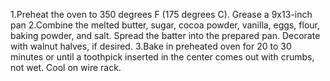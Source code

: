 1.Preheat the oven to 350 degrees F (175 degrees C). Grease a 9x13-inch pan
2.Combine the melted butter, sugar, cocoa powder, vanilla, eggs, flour, baking powder, and salt. Spread the batter into the prepared pan. Decorate with walnut halves, if desired.
3.Bake in preheated oven for 20 to 30 minutes or until a toothpick inserted in the center comes out with crumbs, not wet. Cool on wire rack.
